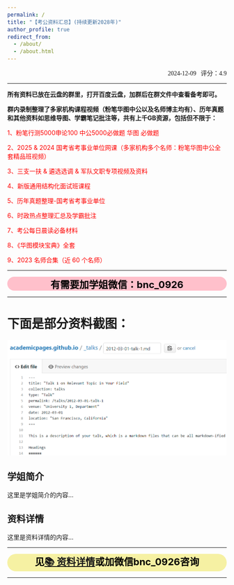 ```yaml
---
permalink: /
title: "【考公资料汇总】(持续更新2028年)"
author_profile: true
redirect_from: 
  - /about/
  - /about.html
---
```


<div id="Home" style="text-align: right; font-family: 'SimHei', 'Times New Roman', Times, serif; font-size: 14px;">
2024-12-09&nbsp;&nbsp;&nbsp;评分：4.9
</div>

------

<b>所有资料已放在云盘的群里，打开百度云盘，加群后在群文件中查看备考即可。</b>

<b>群内录制整理了多家机构课程视频（粉笔华图中公以及名师博主均有）、历年真题和其他资料如思维导图、学霸笔记批注等，共有上千GB资源，包括但不限于：</b>

<span style="color: red;">1、粉笔行测5000申论100 中公5000必做题 华图 必做题</span>

<span style="color: red;">2、2025 & 2024 国考省考事业单位网课（多家机构多个名师：粉笔华图中公全套精品班视频）</span>

<span style="color: red;">3、三支一扶 & 遴选选调 & 军队文职专项视频及资料</span>

<span style="color: red;">4、新版通用结构化面试班课程</span>

<span style="color: red;">5、历年真题整理-国考省考事业单位</span>

<span style="color: red;">6、时政热点整理汇总及学霸批注</span>

<span style="color: red;">7、考公每日晨读必备材料</span>

<span style="color: red;">8、《华图模块宝典》全套</span>

<span style="color: red;">9、2023 名师合集（近 60 个名师）</span>

------

<div style="text-align: center; font-size: 22px; background-color: #FFC0CB; color: black; font-weight: bold; border-radius: 24px;">
有需要加学姐微信：bnc_0926
</div>

------

下面是部分资料截图：
======

![Editing a markdown file for a talk](/images/editing-talk.png)


<div id="about">
  <h2>学姐简介</h2>
  <p>这里是学姐简介的内容...</p>
</div>

<div id="details">
  <h2>资料详情</h2>
  <p>这里是资料详情的内容...</p>
</div>



------

<div style="text-align: center; font-size: 22px; background-color: #F6F1A3; color: black; font-weight: bold; border-radius: 24px;">
  见<a href="https://knowledgestorevip.github.io/GkStoreVIP.github.io//markdown/" target="_blank">📚 资料详情</a>或加微信bnc_0926咨询
</div>

------
